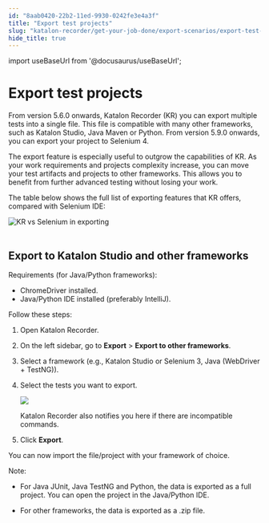 ```yaml
---
id: "8aab0420-22b2-11ed-9930-0242fe3e4a3f"
title: "Export test projects"
slug: "katalon-recorder/get-your-job-done/export-scenarios/export-test-projects"
hide_title: true
---
```

import useBaseUrl from '@docusaurus/useBaseUrl';


# <a id="id" class="anchor_top_offset"/><a id="ariaid-title1" class="anchor_top_offset"/>Export test projects

<p xmlns="http://www.w3.org/1999/xhtml" className="p">From version 5.6.0 onwards, Katalon Recorder (KR) you can export multiple tests into a single file. This file is compatible with many other frameworks, such as Katalon Studio, Java Maven or Python. From version 5.9.0 onwards, you can export your project to Selenium 4.</p> 
<p xmlns="http://www.w3.org/1999/xhtml" className="p">The export feature is especially useful to outgrow the capabilities of KR. As your work requirements and projects complexity increase, you can move your test artifacts and projects to other frameworks. This allows you to benefit from further advanced testing without losing your work.</p> 
<p xmlns="http://www.w3.org/1999/xhtml" className="p">The table below shows the full list of exporting features that KR offers, compared with Selenium IDE:</p> 
<p xmlns="http://www.w3.org/1999/xhtml" className="p"><img className="image" src={useBaseUrl("https://github.com/katalon-studio/docs-images/raw/master/katalon-recorder/docs/5.6.0-release/KR%20vs.%20Selenium%20exporting%20features.png")} alt="KR vs Selenium in exporting" /><br /><br /></p> 

## <a id="id_2" class="anchor_top_offset"/>Export to Katalon Studio and other frameworks

<p xmlns="http://www.w3.org/1999/xhtml" className="p">Requirements (for Java/Python frameworks):</p> 
<ul xmlns="http://www.w3.org/1999/xhtml" className="ul"><li className="li">ChromeDriver installed.</li><li className="li">Java/Python IDE installed (preferably IntelliJ).</li></ul> 
<p xmlns="http://www.w3.org/1999/xhtml" className="p">Follow these steps:</p> 
<ol xmlns="http://www.w3.org/1999/xhtml" className="ol"><li className="li">Open Katalon Recorder.</li><li className="li"><p className="p">On the left sidebar, go to <strong className="ph b">Export</strong> &gt; <strong className="ph b">Export to other frameworks</strong>.</p></li><li className="li"><p className="p">Select a framework (e.g., Katalon Studio or Selenium 3, Java (WebDriver + TestNG)).</p></li><li className="li"><p className="p">Select the tests you want to export. </p><p className="p"><img className="image" src={useBaseUrl("/8ab1bae0-22b2-11ed-9930-0242fe3e4a3f.jpeg")} /></p><p className="p">Katalon Recorder also notifies you here if there are incompatible commands.</p></li><li className="li"><p className="p">Click <strong className="ph b">Export</strong>.</p></li></ol> 
<p xmlns="http://www.w3.org/1999/xhtml" className="p">You can now import the file/project with your framework of choice.</p> 
<div xmlns="http://www.w3.org/1999/xhtml" className="note note note_note"><span className="note__title">Note:</span> <ul className="ul"><li className="li"><p className="p">For Java JUnit, Java TestNG and Python, the data is exported as a full project. You can open the project in the Java/Python IDE.</p></li><li className="li"><p className="p">For other frameworks, the data is exported as a .zip file.</p></li></ul></div>
